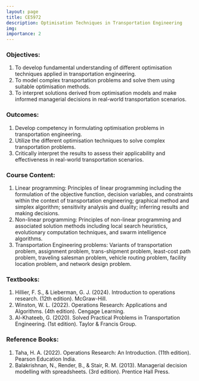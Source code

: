```yaml
---
layout: page
title: CE5972
description: Optimisation Techniques in Transportation Engineering
img:
importance: 2
---
```


### Objectives:

1. To develop fundamental understanding of different optimisation techniques applied in transportation engineering.
2. To model complex transportation problems and solve them using suitable optimisation methods.
3. To interpret solutions derived from optimisation models and make informed managerial decisions in real-world transportation scenarios.

### Outcomes:

1. Develop competency in formulating optimisation problems in transportation engineering.
2. Utilize the different optimisation techniques to solve complex transportation problems.
3. Critically interpret the results to assess their applicability and effectiveness in real-world transportation scenarios.

### Course Content:

1. Linear programming: Principles of linear programming including the formulation of the objective function, decision variables, and constraints within the context of transportation engineering; graphical method and simplex algorithm; sensitivity analysis and duality; inferring results and making decisions.
2. Non-linear programming: Principles of non-linear programming and associated solution methods including local search heuristics, evolutionary computation techniques, and swarm intelligence algorithms.
3. Transportation Engineering problems: Variants of transportation problem, assignment problem, trans-shipment problem, least-cost path problem, traveling salesman problem, vehicle routing problem, facility location problem, and network design problem.

### Textbooks:

1. Hillier, F. S., & Lieberman, G. J. (2024). Introduction to operations research. (12th edition). McGraw-Hill.
2. Winston, W. L. (2022). Operations Research: Applications and Algorithms. (4th edition). Cengage Learning.
3. Al-Khateeb, G. (2020). Solved Practical Problems in Transportation Engineering. (1st edition). Taylor & Francis Group.

### Reference Books:

1. Taha, H. A. (2022). Operations Research: An Introduction. (11th edition). Pearson Education India.
2. Balakrishnan, N., Render, B., & Stair, R. M. (2013). Managerial decision modelling with spreadsheets. (3rd edition). Prentice Hall Press.
